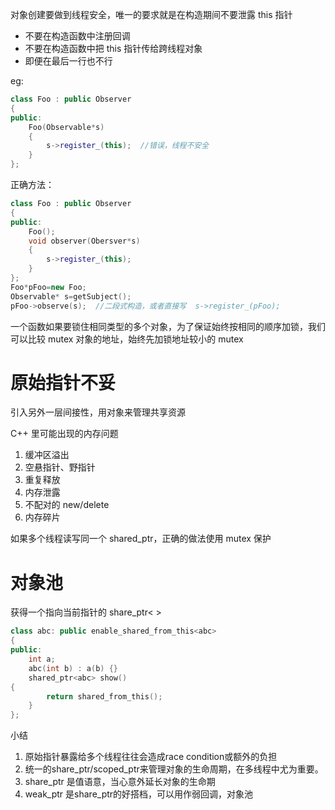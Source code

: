 对象创建要做到线程安全，唯一的要求就是在构造期间不要泄露 this 指针

- 不要在构造函数中注册回调
- 不要在构造函数中把 this 指针传给跨线程对象
- 即便在最后一行也不行

eg:

```cpp
class Foo : public Observer
{
public:
    Foo(Observable*s)
    {
        s->register_(this);  //错误，线程不安全
    }
};
```

正确方法：

```cpp
class Foo : public Observer
{
public:
    Foo();
    void observer(Obersver*s)
    {
        s->register_(this);
    }
};
Foo*pFoo=new Foo;
Observable* s=getSubject();
pFoo->observe(s);  //二段式构造，或者直接写  s->register_(pFoo);
```

一个函数如果要锁住相同类型的多个对象，为了保证始终按相同的顺序加锁，我们可以比较 mutex 对象的地址，始终先加锁地址较小的 mutex

# 原始指针不妥

引入另外一层间接性，用对象来管理共享资源

C++ 里可能出现的内存问题

1. 缓冲区溢出
2. 空悬指针、野指针
3. 重复释放
4. 内存泄露
5. 不配对的 new/delete
6. 内存碎片

如果多个线程读写同一个 shared_ptr，正确的做法使用 mutex 保护

# 对象池

获得一个指向当前指针的 share_ptr< >

```cpp
class abc: public enable_shared_from_this<abc>
{
public:
    int a;
    abc(int b) : a(b) {}
    shared_ptr<abc> show()
{
        return shared_from_this();
    }
};
```


小结
1. 原始指针暴露给多个线程往往会造成race condition或额外的负担
2. 统一的share_ptr/scoped_ptr来管理对象的生命周期，在多线程中尤为重要。
3. share_ptr 是值语意，当心意外延长对象的生命期
4. weak_ptr 是share_ptr的好搭档，可以用作弱回调，对象池